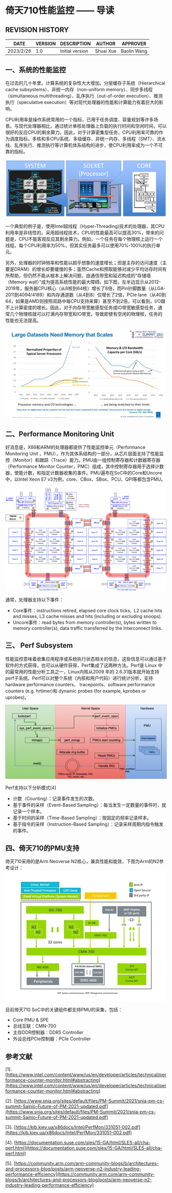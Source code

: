 # 倚天710性能监控 —— 导读

## REVISION HISTORY

| DATE      | VERSION | DESCRIPTION     | AUTHOR    | APPROVER    |
| --------- | ------- | --------------- | --------- | ----------- |
| 2023/2/26 | 1.0     | Initial version | Shuai Xue | Baolin Wang |

## 一、系统的性能监控

在过去的几十年里，计算系统的复杂性大大增加。分层缓存子系统（Hierarchical cache subsystems）、非统一内存（non-uniform memory）、同步多线程（simultaneous multithreading）、乱序执行（out-of-order execution）、推测执行（speculative execution）等对现代处理器的性能和计算能力有着巨大的影响。

CPU利用率是操作系统常用的一个指标，已用于任务调度、容量规划等许多场景。与现代处理器相比，通过统计单核处理器上负载的执行时间和空闲时间，可以很好的反应CPU的剩余算力。因此，对于计算密集型任务，CPU利用率可靠的作为调度指标。多核和多CPU系统、多级缓存、非统一内存、多线程（SMT）、流水线、乱序执行、推测执行等计算机体系结构的进步，使CPU利用率成为一个不可靠的指标。

![](../../assets/system.png)

一个典型的例子是，使用Intel超线程（Hyper-Threading)技术的处理器，其CPU利用率是非线性的。采用超线程技术，CPU的性能最高可以提高30%，带来的问题是，CPU不能客观反应其剩余算力。例如，一个任务在每个物理核上运行一个线程，每个CPU利用率为50%，但其实任务最多可以使用70%-100%的执行单元。

另外，处理器的时钟频率和性能以超乎想象的速度增长；但是主存的访问速度（主要是DRAM）的增长却要缓慢的多；虽然Cache和预取能够对减少平均访存时间有所帮助，但仍然不能从根本上解决问题，由通信带宽和延迟构成的“存储墙（Memory wall）”成为提高系统性能的最大障碍。如下图，左半边显示从2012-2019年，服务器CPU核心（从8核到64核）增长了8倍，而Pin针脚数量（从LGA-2011到4094/4189）和内存通道数（从4到8）仅增长了2倍，PCIe lane（从40到64，如果是AMD则按照双路中每CPU支持来算）甚至不到2倍，可以看到，I/O跟不上计算密度的增长。因此，对于内存带宽敏感型任务或IO带宽敏感型任务，通常几个物理核就可以打满内存带宽和IO带宽，导致即使有空闲的物理核，任务的性能也无法提高。

![](../../assets/large_dataset.png)

## 二、Performance Monitoring Unit

好消息是，X86和ARM的处理器都提供了性能监控单元（Performance Monitoring Unit ，PMU），作为其体系结构的一部分，从芯片层面支持了性能监控（Monitor）和跟踪（Trace）能力。PMU由一组控制寄存器和计数器寄存器（Performance Monitor Counter，PMC）组成，其中控制寄存器用于选择计数器，使能计数，和指定计数器收集的事件。PMU遍布在SoC中的Core和Uncore中，以Intel Xeon E7 v3为例，core、CBox、SBox、PCU、QPI等都包含PMU。

![](../../assets/Intel_xeon_e7v3_pmu.png)

通常，处理器支持以下事件：

- Core事件：instructions retired, elapsed core clock ticks,  L2 cache hits and misses, L3 cache misses and hits (including or excluding snoops).
- Uncore事件：read bytes from memory controller(s), bytes written to memory controller(s), data traffic transferred by the Interconnect links.

## 三、 Perf Subsystem

性能监控意味着收集应用程序或系统执行状态相关的信息，这些信息可以通过基于软件的方式获得，也可以从硬件获得，Perf集成了这两种方法。Perf是 Linux 中的最常用的性能分析工具之一，Linux内核从2009 年的 2.6.31版本就开始支持perf子系统。Perf可以对整个系统（内核和用户代码）进行统计分析，支持hardware performance counters、 tracepoints、software performance counters (e.g. hrtimer)和 dynamic probes (for example, kprobes or uprobes)。

![](../../assets/perf_subsystem.png)

Perf支持以下分析模式[4]

- 计数（Counting）：记录事件发生的次数。
- 基于事件的采样（Event-Based Sampling）：每当发生一定数量的事件时，就记录一个样本。
- 基于时间的采样（Time-Based Sampling）：按固定的频率记录样本。
- 基于指令的采样（Instruction-Based Sampling）：记录采样周期内指令触发的事件。

## 四、倚天710的PMU支持

倚天710采用的是Arm Neoverse N2核心，兼具性能和能效，下图为Arm的N2参考设计：
![](../../assets/arm_N2_design.png#pic_center)

目前倚天710 SoC中的关键组件都支持PMU的采集，包括：

- Core PMU & SPE
- 总线互联：CMN-700
- 主存DDR控制器：DDR5 Controller
- 外设总线PCIe控制器：PCIe Controller

## 参考文献

[1]. [https://www.intel.com/content/www/us/en/developer/articles/technical/performance-counter-monitor.html#abstracting](https://www.intel.com/content/www/us/en/developer/articles/technical/performance-counter-monitor.html#abstracting)

[2]. [https://www.snia.org/sites/default/files/PM-Summit/2021/snia-pm-cs-summit-Sainio-Future-of-PM-2021-updated.pdf](https://www.snia.org/sites/default/files/PM-Summit/2021/snia-pm-cs-summit-Sainio-Future-of-PM-2021-updated.pdf)

[3]. [https://kib.kiev.ua/x86docs/Intel/PerfMon/331051-002.pdf](https://kib.kiev.ua/x86docs/Intel/PerfMon/331051-002.pdf)

[4]. [https://documentation.suse.com/sles/15-GA/html/SLES-all/cha-perf.html](https://documentation.suse.com/sles/15-GA/html/SLES-all/cha-perf.html)

[5]. [https://community.arm.com/arm-community-blogs/b/architectures-and-processors-blog/posts/arm-neoverse-n2-industry-leading-performance-efficiency](https://community.arm.com/arm-community-blogs/b/architectures-and-processors-blog/posts/arm-neoverse-n2-industry-leading-performance-efficiency)

